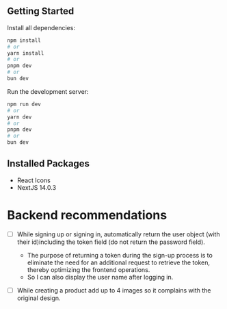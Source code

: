 ## Getting Started

Install all dependencies:

```bash
npm install
# or
yarn install
# or
pnpm dev
# or
bun dev
```

Run the development server:

```bash
npm run dev
# or
yarn dev
# or
pnpm dev
# or
bun dev
```

## Installed Packages

- React Icons
- NextJS 14.0.3

# Backend recommendations
- [ ] While signing up or signing in, automatically return the user object (with their id)including the token field (do not return the password field).
  - The purpose of returning a token during the sign-up process is to eliminate the need for an additional request to retrieve the token, thereby optimizing the frontend operations.
  - So I can also display the user name after logging in.

- [ ] While creating a product add up to 4 images so it complains with the original design.